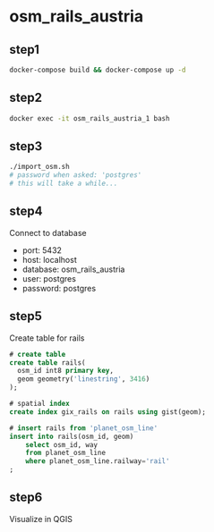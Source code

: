 # osm_rails_austria

## step1
```bash
docker-compose build && docker-compose up -d
```

## step2
```bash
docker exec -it osm_rails_austria_1 bash
```

## step3
```bash
./import_osm.sh
# password when asked: 'postgres'
# this will take a while...
```

## step4
Connect to database
- port: 5432
- host: localhost
- database: osm_rails_austria
- user: postgres
- password: postgres

## step5
Create table for rails
```sql
# create table
create table rails(
  osm_id int8 primary key, 
  geom geometry('linestring', 3416) 
);

# spatial index
create index gix_rails on rails using gist(geom);

# insert rails from 'planet_osm_line'
insert into rails(osm_id, geom)
	select osm_id, way
	from planet_osm_line 
	where planet_osm_line.railway='rail'
;

```

## step6
Visualize in QGIS